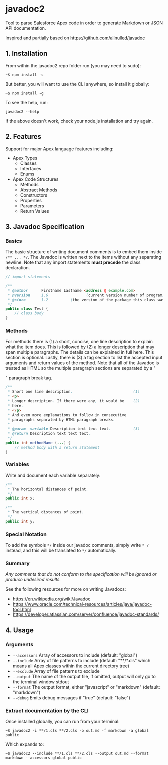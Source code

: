 # javadoc2

Tool to parse Salesforce Apex code in order to generate Markdown or JSON API documentation.

Inspired and partially based on https://github.com/allnulled/javadoc

## 1. Installation

From within the javadoc2 repo folder run (you may need to sudo):

`~$ npm install -s`

But better, you will want to use the CLI anywhere, so install it globally:

`~$ npm install -g`

To see the help, run:

`javadoc2 --help`

If the above doesn't work, check your node.js installation and try again.

## 2. Features

Support for major Apex language features including:

* Apex Types
  * Classes
  * Interfaces
  * Enums
* Apex Code Structures
  * Methods
  * Abstract Methods
  * Constructors
  * Properties
  * Parameters
  * Return Values

## 3. Javadoc Specification

### Basics
The basic structure of writing document comments is to embed them inside `/** ... */`. The Javadoc is written next to the items without any separating newline. Note that any import statements **must precede** the class declaration.

```java
// import statements

/**
 * @author      Firstname Lastname <address @ example.com>
 * @version     1.6                 (current version number of program)
 * @since       1.2          (the version of the package this class was first added to)
 */
public class Test {
    // class body
}
```

### Methods
For methods there is (1) a short, concise, one line description to explain what the item does. This is followed by (2) a longer description that may span multiple paragraphs. The details can be explained in full here. This section is optional. Lastly, there is (3) a tag section to list the accepted input arguments and return values of the method. Note that all of the Javadoc is treated as HTML so the multiple paragraph sections are separated by a "<p>" paragraph break tag.

```java
/**
 * Short one line description.                           (1)
 * <p>
 * Longer description. If there were any, it would be    (2)
 * here.
 * </p>
 * And even more explanations to follow in consecutive
 * paragraphs separated by HTML paragraph breaks.
 *
 * @param  variable Description text text text.          (3)
 * @return Description text text text.
 */
public int methodName (...) {
    // method body with a return statement
}
```

### Variables
Write and document each variable separately:
```java
/**
 * The horizontal distances of point.
 */
public int x;

/**
 * The vertical distances of point.
 */
public int y;
```

### Special Notation

To add the symbols `*/` inside our javadoc comments, simply write `* /` instead,
and this will be translated to `*/` automatically.

### Summary
*Any comments that do not conform to the specification will be ignored or produce undesired results.*

See the following resources for more on writing Javadocs:
* https://en.wikipedia.org/wiki/Javadoc
* https://www.oracle.com/technical-resources/articles/java/javadoc-tool.html
* https://developer.atlassian.com/server/confluence/javadoc-standards/

## 4. Usage

### Arguments

* `--accessors` Array of accessors to include (default: "global")
* `--include` Array of file patterns to include (default: "**/*.cls" which means all Apex classes within the current directory tree)
* `--exclude` Array of file patterns to exclude
* `--output` The name of the output file, if omitted, output will only go to the terminal window stdout
* `--format` The output format, either "javascript" or "markdown" (default: "markdown")
* `--debug` Emits debug messages if "true" (default: "false")

### Extract documentation by the CLI

Once installed globally, you can run from your terminal:

`~$ javadoc2 -i **/1.cls **/2.cls -o out.md -f markdown -a global public`

Which expands to:

`~$ javadoc2 --include **/1.cls **/2.cls --output out.md --format markdown --accessors global public`